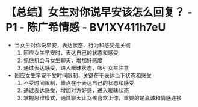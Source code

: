 # 【总结】女生对你说早安该怎么回复？ - P1 - 陈广希情感 - BV1XY411h7eU

-   当女生对你说早安，表达状态、行为和感受是关键
    1.  回应女生早安时，表达自己的状态和感受
    2.  抓住机会与女生聊天，增加好感度
    3.  通过表达感受，进入暧昧状态，吸引女生注意
-   回应女生早安不受时间限制，关键在于表达当下状态和感受
    1.  不受时间限制，重点在于表达自己的状态和感受
    2.  通过表达感受，增加对方好感，进入暧昧状态
    3.  掌握思维模式，通过聊天让女孩喜欢上你，重要的是真诚和情感连接
